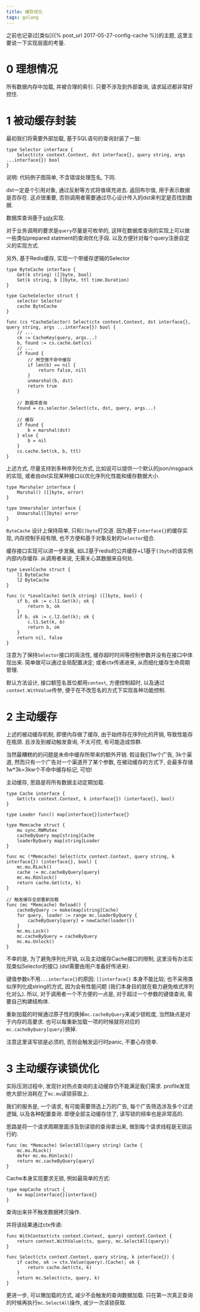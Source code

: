 ```yaml
---
title: 缓存优化
tags: golang
---
```


之前也记录过[类似]({% post_url 2017-05-27-config-cache %})的主题, 这里主要说一下实现层面的考量.

# 0 理想情况

所有数据内存中加载, 并被合理的索引. 只要不涉及到外部查询, 请求延迟都非常好控住.

# 1 被动缓存封装

最初我们将需要外部加载, 基于SQL语句的查询封装了一层:

    type Selector interface {
        Select(ctx context.Context, dst interface{}, query string, args ...interface{}) bool
    }

说明: 代码例子图简单, 不含错误处理签名, 下同.

dst一定是个引用对象, 通过反射等方式将值填充进去.
返回布尔值, 用于表示数据是否存在.
这点很重要, 否则调用者需要通过尽心设计传入的dst来判定是否找到数据.

数据库查询基于[sqlx](https://github.com/jmoiron/sqlx)实现.

对于业务调用的要求是`query`尽量是可枚举的, 这样在数据库查询的实现上可以做一些类似prepared statment的查询优化手段.
以及方便针对每个query注册自定义的实现方式.

另外, 基于Redis缓存, 实现一个带缓存逻辑的Selector

    type ByteCache interface {
    	Get(k string) ([]byte, bool)
    	Set(k string, b []byte, ttl time.Duration)
    }

    type CacheSelector struct {
        selector Selector
        cache ByteCache
    }

    func (cs *CacheSelector) Select(ctx context.Context, dst interface{}, query string, args ...interface{}) bool {
        // ...
        ck := CacheKey(query, args...)
        b, found := cs.cache.Get(cs)
        // ...
        if found {
            // 用空做不命中缓存
            if len(b) == nil {
                return false, nill
            }
            unmarshal(b, dst)
            return true
        }

        // 数据库查询
        found = cs.selector.Select(ctx, dst, query, args...)

        // 缓存
        if found {
            b = marshal(dst)
        } else {
            b = nil
        }
        cs.cache.Set(ck, b, ttl)
    }

上述方式, 尽量支持到多种序列化方式, 比如说可以提供一个默认的json/msgpack的实现, 或者由dst实现某种接口以优化序列化性能和缓存数据大小.

    type Marshaler interface {
        Marshal() ([]byte, error)
    }

    type Unmarshaler interface {
        Unmarshal([]byte) error
    }

`ByteCache` 设计上保持简单, 只和`[]byte`打交道.
因为基于`interface{}`的缓存实现, 内存控制手段有限, 也不方便和基于对象反射的`Selector`组合.

缓存接口实现可以进一步发展, 如L2基于redis的公共缓存+L1基于`[]byte`的该实例内部内存缓存. 从调用者来说, 无需关心其数据来自何处.

    type LevelCache struct {
        l1 ByteCache
        l2 ByteCache
    }

    func (c *LevelCache) Get(k string) ([]byte, bool) {
        if b, ok := c.l1.Get(k); ok {
            return b, ok
        }
        if b, ok := c.l2.Get(k); ok {
            c.l1.Set(k, b)
            return b, ok
        }
        return nil, false
    }

注意为了保持`Selector`接口的简洁性, 缓存超时时间等控制参数并没有在接口中体现出来.
简单做可以通过全局配置决定; 或者ctx传递进来, 从而细化缓存生命周期管理.

默认方法设计, 接口额签名首位都用`context`, 方便控制超时, 以及通过`context.WithValue`传参, 便于在不改签名的方式下实现各种功能控制.

# 2 主动缓存

上述的被动缓存机制, 即便内存做了缓存, 由于始终存在序列化的开销, 导致性能存在瓶颈.
且涉及到被动触发查询, 不太可控, 有可能造成惊群.

当然最糟糕的的问题是未命中缓存所带来的额外开销.
假设我们1w个广告, 3k个渠道, 然而只有一个广告对一个渠道开了某个参数, 在被动缓存的方式下, 会最多存储1w*3k=3kw个不命中缓存标记, 可怕!

主动缓存, 思路是将所有数据主动定期加载.

    type Cache interface {
        Get(ctx context.Context, k interface{}) (interface{}, bool)
    }

    type Loader func() map[interface{}]interface{}

    type Memcache struct {
        mu sync.RWMutex
        cacheByQuery map[string]Cache
        loaderByQuery map[string]Loader
    }

    func mc (*Memcache) Select(ctx context.Context, query string, k interface{}) (interface{}, bool) {
        mc.mu.RLock()
        cache := mc.cacheByQuery[query]
        mc.mu.RUnlock()
        return cache.Get(ctx, k)
    }

    // 触发缓存全部重新加载
    func (mc *Memcache) Reload() {
        cacheByQuery := make(map[string]Cache)
        for query, loader := range mc.loaderByQuery {
            cacheByQuery[query] = newCache(loader())
        }
        mc.mu.Lock()
        mc.cacheByQuery = cacheByQuery
        mc.mu.Unlock()
    }

不幸的是, 为了避免序列化开销, 以及主动缓存Cache接口的限制, 这里没有办法实现类似Selector的接口 (dst需要由用户准备好传进来).

键值参数`k`不用`...interface{}`的原因: `[]interface{}` 本身不能比较;
也不采用类似序列化成string的方式, 因为会有性能问题 (我们本身目的就在极力避免格式序列化对么).
所以, 对于调用者一个不方便的一点是, 对于超过一个参数的键值查询, 需要自己构建结构体.

重新加载的时候通过原子性的换掉`mc.cacheByQuery`来减少锁粒度, 当然缺点是对于内存的高要求.
也可以每重新加载一项的时候就将对应的`mc.cacheByQuery[query]`换掉.

注意这里读写锁是必须的, 否则会触发运行时panic, 不要心存侥幸.

# 3 主动缓存读锁优化

实际压测过程中, 发现针对热点查询的主动缓存仍不能满足我们需求. profile发现绝大部分消耗在了`mc.mu`读锁获取上.

我们的服务是, 一个请求, 有可能需要筛选上万的广告, 每个广告筛选涉及多个过滤逻辑, 以及各种配置查询.
即便全部主动缓存住了, 读写锁的频率也是非常高的.

思路是将一个请求周期里面涉及到读锁的查询拿出来, 做到每个请求线程是无锁运行的.

    func (mc *Memcache) SelectAll(query string) Cache {
        mc.mu.RLock()
        defer mc.mu.RUnlock()
        return mc.cacheByQuery[query]
    }

Cache本身实现要求无锁, 例如最简单的方式:

    type mapCache struct {
        kv map[interface{}]interface{}
    }

查询出来并不触发数据拷贝操作.

并将该结果通过ctx传递:

    func WithContext(ctx context.Context, query) context.Context {
        return context.WithValue(ctx, query, mc.SelectAll(query))
    }

    func Select(ctx context.Context, query string, k interface{}) {
        if cache, ok := ctx.Value(query).(Cache); ok {
            return cache.Get(ctx, k)
        }
        return mc.Select(ctx, query, k)
    }

更进一步, 可以懒加载的方式, 减少不会触发的查询数据加载.
只在第一次真正查询的时候再执行`mc.SelectAll`操作, 减少一次读锁获取.

